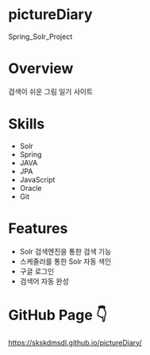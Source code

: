 # pictureDiary
Spring_Solr_Project

# Overview
검색이 쉬운 그림 일기 사이트 

# Skills
* Solr
* Spring
* JAVA
* JPA
* JavaScript
* Oracle
* Git

# Features
* Solr 검색엔진을 통한 검색 기능
* 스케줄러를 통한 Solr 자동 색인
* 구글 로그인
* 검색어 자동 완성

# GitHub Page 👇
https://skskdmsdl.github.io/pictureDiary/
